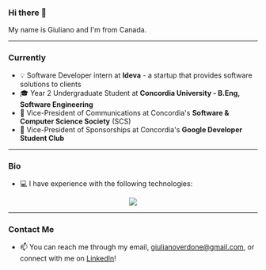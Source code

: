### Hi there 👋

My name is Giuliano and I'm from Canada.

<hr>

### Currently

- 💡 Software Developer intern at **Ideva** - a startup that provides software solutions to clients
- 🎓 Year 2 Undergraduate Student at **Concordia University - B.Eng, Software Engineering**
- 📰 Vice-President of Communications at Concordia's **Software & Computer Science Society** (SCS)
- 🤝 Vice-President of Sponsorships at Concordia's **Google Developer Student Club** 

<hr>

### Bio
- 💻 I have experience with the following technologies:
<p align="center">
  <a href="Skill_Icons - Java, Javascript, TypeScript, Svelte, React, Next.js, Node.js, Express.js, Python, PostgreSQL, Linux">
    <img src="https://skillicons.dev/icons?i=java,javascript,typescript,svelte,react,nextjs,nodejs,express,python,postgres,linux" />
  </a>
</p>

<hr>

### Contact Me
- 📫 You can reach me through my email, giulianoverdone@gmail.com, or connect with me on [LinkedIn](https://www.linkedin.com/in/giuliano-verdone-33186921b/)!
